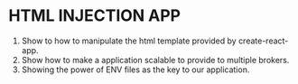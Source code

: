 # HTML INJECTION APP

1. Show to how to manipulate the html template provided by create-react-app.
2. Show how to make a application scalable to provide to multiple brokers.
3. Showing the power of ENV files as the key to our application.
